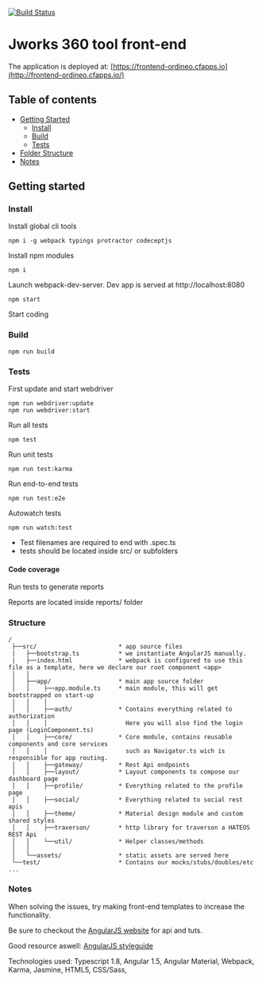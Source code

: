 [![Build Status](https://travis-ci.org/Ordineo/front-end.svg?branch=master)](https://travis-ci.org/Ordineo/front-end)

# Jworks 360 tool front-end
The application is deployed at: [https://frontend-ordineo.cfapps.io](http://frontend-ordineo.cfapps.io/)


## Table of contents
* [Getting Started](#getting-started)
    * [Install](#install)
    * [Build](#build)
    * [Tests](#tests)
* [Folder Structure](#Folder-structure)
* [Notes](#notes)

## Getting started
### Install

Install global cli tools
```
npm i -g webpack typings protractor codeceptjs
```
  
Install npm modules
```
npm i
```

Launch webpack-dev-server. 
Dev app is served at http://localhost:8080
```
npm start
```

Start coding

### Build

```
npm run build
```

### Tests

First update and start webdriver
```
npm run webdriver:update
npm run webdriver:start
```

Run all tests
```
npm test
```

Run unit tests
```
npm run test:karma
```

Run end-to-end tests
```
npm run test:e2e
```

Autowatch tests
```
npm run watch:test
```

- Test filenames are required to end with .spec.ts
- tests should be located inside src/ or subfolders

#### Code coverage

Run tests to generate reports

Reports are located inside reports/ folder


### Structure
```
/
 ├──src/                       * app source files
 |   ├──bootstrap.ts           * we instantiate AngularJS manually.
 |   ├──index.html             * webpack is configured to use this file as a template, here we declare our root component <app>
 │   │
 │   ├──app/                   * main app source folder
 │   │    ├──app.module.ts     * main module, this will get bootstrapped on start-up
 │   │    │
 │   │    ├──auth/             * Contains everything related to authorization
 │   │    │                      Here you will also find the login page (LoginComponent.ts)  
 │   │    ├──core/             * Core module, contains reusable components and core services
 │   │    │                      such as Navigator.ts wich is responsible for app routing.
 │   │    ├──gateway/          * Rest Api endpoints
 │   │    ├──layout/           * Layout components to compose our dashboard page
 │   │    ├──profile/          * Everything related to the profile page
 │   │    ├──social/           * Everything related to social rest apis
 │   │    ├──theme/            * Material design module and custom shared styles
 │   │    ├──traverson/        * http library for traverson a HATEOS REST Api
 │   │    └──util/             * Helper classes/methods
 │   │
 │   └──assets/                * static assets are served here
 └──test/                      * Contains our mocks/stubs/doubles/etc ...
```

### Notes

<p>When solving the issues, try making front-end templates to increase the functionality. </p>
<p>Be sure to checkout the <a href="https://angularjs.org/">AngularJS website</a> for api and tuts. </p>
<p>Good resource aswell: <a href="https://github.com/johnpapa/angular-styleguide"> AngularJS styleguide</a></p>
<p>Technologies used: Typescript 1.8, Angular 1.5, Angular Material, Webpack, Karma, Jasmine, HTML5, CSS/Sass, </p>
